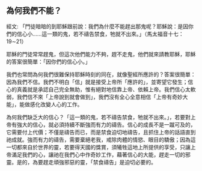 ## 為何我們不能？ ##

經文: 「門徒暗暗的到耶穌跟前說：我們為什麼不能趕出那鬼呢？耶穌說：是因你們的信心小……這一類的鬼，若不禱告禁食，牠就不出來。」（馬太福音十七：19∼21）



耶穌的門徒常常趕鬼，但這次他們能力不夠，趕不走鬼，他們就來請教耶穌，耶穌的答案很簡單：「因你們的信心小。」

我們也常問為何我們很難保持耶穌時刻的同在，就像聖經所應許的？答案很簡單：因為我們不信。我們不明白「信」就是接受上帝所「應許的」，並寄望它發生；信心的真義就是承認自己完全無助，惟有絕對地信靠上帝、依賴上帝。我們信心太軟弱，我們信不來「上帝說到就會做到」，我們沒有全心全意相信「上帝有奇妙大能」，能做感化改變人心的工作。

為何我們缺乏大的信心？「這一類的鬼，若不禱告禁食，牠就不出來。」，若要對上帝有強大的信心，就必須持續不斷強而有力的禱告。信心的成長不是一蹴可及的，它需要付上代價；不僅是禱告而已，而是禁食迫切地禱告，且抓住上帝的話語直到祂成就。強而有力的禱告，需要棄絕老我，戒除肉體的情慾、眼目的驕傲；因為這一切都來自於世界的靈，若要得天國的獎賞，須犧牲這地上所提供的享受，只讓上帝滿足我們的心，讓祂在我們心中作奇妙工作，藉著信心的大能，趕走一切的邪靈。是的，為要趕走頑強邪惡的靈，「禁食禱告」是迫切必要的。